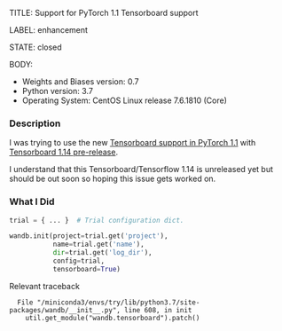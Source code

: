 TITLE:
Support for PyTorch 1.1 Tensorboard support

LABEL:
enhancement

STATE:
closed

BODY:
* Weights and Biases version: 0.7
* Python version: 3.7
* Operating System: CentOS Linux release 7.6.1810 (Core)

### Description

I was trying to use the new [Tensorboard support in PyTorch 1.1](https://docs.wandb.com/docs/integrations/tensorboard.html) with [Tensorboard 1.14 pre-release](https://pypi.org/project/tb-nightly/).

I understand that this Tensorboard/Tensorflow 1.14 is unreleased yet but should be out soon so hoping this issue gets worked on.

### What I Did

```python
trial = { ... }  # Trial configuration dict.

wandb.init(project=trial.get('project'),
           name=trial.get('name'),
           dir=trial.get('log_dir'),
           config=trial,
           tensorboard=True)
```

Relevant traceback
```shell
  File "/miniconda3/envs/try/lib/python3.7/site-packages/wandb/__init__.py", line 608, in init
    util.get_module("wandb.tensorboard").patch()
```

